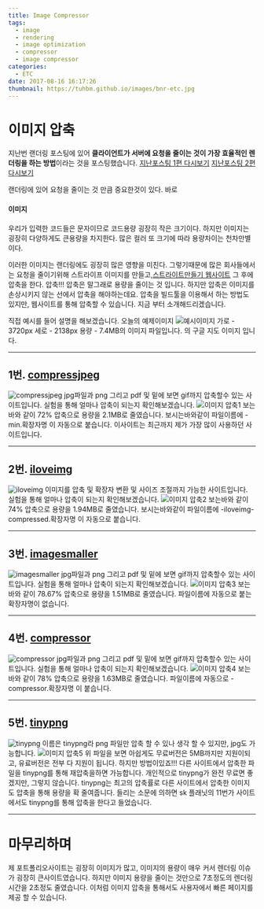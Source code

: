 ```yaml
---
title: Image Compressor
tags:
  - image
  - rendering
  - image optimization
  - compressor
  - image compressor
categories:
  - ETC
date: 2017-08-16 16:17:26
thumbnail: https://tuhbm.github.io/images/bnr-etc.jpg
---
```


# 이미지 압축
지난번 랜더링 포스팅에 있어 **클라이언트가 서버에 요청을 줄이는 것이 가장 효율적인 렌더링을 하는 방법**이라는 것을 포스팅했습니다.
[지난포스팅 1편 다시보기](https://tuhbm.github.io/2017/08/10/rendering1/)
[지난포스팅 2편 다시보기](https://tuhbm.github.io/2017/08/14/rendering2/)

랜더링에 있어 요청을 줄이는 것 만큼 중요한것이 있다.
바로 

#### 이미지
<!-- more -->
우리가 입력한 코드들은 문자이므로 코드용량 굉장히 작은 크기이다.
하지만 이미지는 굉장히 다양하게도 큰용량을 차지한다.
많은 컬러 또 크기에 따라 용량차이는 천차만별이다.

이러한 이미지는 랜더링에도 굉장히 많은 영향을 미친다.
그렇기때문에 많은 회사들에서는 요청을 줄이기위해 스트라이프 이미지를 만들고,[스트라이트만들기 웹사이트](http://sprite.asamaru.net/)
그 후에 압축을 한다.
압축!!! 압축은 말그래로 용량을 줄이는 것 입니다.
하지만 압축은 이미지를 손상시키지 않는 선에서 압축을 해야하는데요.
압축을 빌드툴을 이용해서 하는 방법도 있지만, 웹사이트를 통해 압축할 수 있습니다.
지금 부터 소개해드리겠습니다.

직접 예시를 들어 설명을 해보겠습니다.
오늘의 예제이미지 
![예시이미지](https://tuhbm.github.io/images/imageCompressor/ex-img.png)
가로 - 3720px
세로 - 2138px
용량 - 7.4MB의 이미지 파일입니다.
의 구글 지도 이미지 입니다.
*****
## 1번. [compressjpeg](http://compressjpeg.com/ko/)
![compressjpeg](https://tuhbm.github.io/images/imageCompressor/site-img1.png)
jpg파일과 png 그리고 pdf 및 밑에 보면 gif까지 압축할수 있는 사이트입니다.
실험을 통해 얼마나 압축이 되는지 확인해보겠습니다.
![이미지 압축1](https://tuhbm.github.io/images/imageCompressor/after-img1.png)
보는바와 같이 72% 압축으로 용량을 2.1MB로 줄였습니다.
보시는바와같이 파일이름에 -min.확장자명 이 자동으로 붙습니다.
이사이트는 최근까지 제가 가장 많이 사용하던 사이트입니다.
*****
## 2번. [iloveimg](http://www.iloveimg.com/ko) 
![iloveimg](https://tuhbm.github.io/images/imageCompressor/site-img2.png)
이미지를 압축 및 확장자 변환 및 사이즈 조절까지 가능한 사이트입니다.
실험을 통해 얼마나 압축이 되는지 확인해보겠습니다.
![이미지 압축2](https://tuhbm.github.io/images/imageCompressor/after-img2.png)
보는바와 같이 74% 압축으로 용량을 1.94MB로 줄였습니다.
보시는바와같이 파일이름에 -iloveimg-compressed.확장자명 이 자동으로 붙습니다.
*****
## 3번. [imagesmaller](http://www.imagesmaller.com/ko/)
![imagesmaller](https://tuhbm.github.io/images/imageCompressor/site-img3.png)
jpg파일과 png 그리고 pdf 및 밑에 보면 gif까지 압축할수 있는 사이트입니다.
실험을 통해 얼마나 압축이 되는지 확인해보겠습니다.
![이미지 압축3](https://tuhbm.github.io/images/imageCompressor/after-img3.png)
보는바와 같이 78.67% 압축으로 용량을 1.51MB로 줄였습니다.
파일이름에 자동으로 붙는 확장자명이 없습니다.
*****
## 4번. [compressor](https://compressor.io/)
![compressor](https://tuhbm.github.io/images/imageCompressor/site-img4.png)
jpg파일과 png 그리고 pdf 및 밑에 보면 gif까지 압축할수 있는 사이트입니다.
실험을 통해 얼마나 압축이 되는지 확인해보겠습니다.
![이미지 압축4](https://tuhbm.github.io/images/imageCompressor/after-img4.png)
보는바와 같이 78% 압축으로 용량을 1.63MB로 줄였습니다.
파일이름에 자동으로 -compressor.확장자명 이 붙습니다.
*****
## 5번. [tinypng](https://tinypng.com/)
![tinypng](https://tuhbm.github.io/images/imageCompressor/site-img5.png)
이름은 tinypng라 png 파일만 압축 할 수 있나 생각 할 수 있지만,
jpg도 가능합니다.
![이미지 압축5](https://tuhbm.github.io/images/imageCompressor/after-img5.png)
위 파일을 보면 아쉽게도 무료버전은 5MB까지만 지원이되고,
유료버전은 전부 다 지원이 됩니다.
하지만 방법이있죠!!!
다른 사이트에서 압축한 파일을 tinypng를 통해 재압축을하면 가능합니다.
개인적으로 tinypng가 완전 무료면 좋겠지만, 그렇지 않습니다.
tinypng는 최고의 압축률로 다른 사이트에서 압축한 이미지도 압축을 통해 용량을 확 줄여줍니다.
들리는 소문에 의하면 sk 플래닛의 11번가 사이트에서도 tinypng를 통해 압축을 한다고 들었습니다.
*****
# 마무리하며
제 포트폴리오사이트는 굉장히 이미지가 많고, 이미지의 용량이 매우 커서 렌더링 이슈가 굉장히 큰사이트였습니다.
하지만 이미지 용량을 줄이는 것만으로 7초정도의 렌더링시간을 2초정도 줄였습니다.
이처럼 이미지 압축을 통해서도 사용자에서 빠른 페이지를 제공 할 수 있습니다.